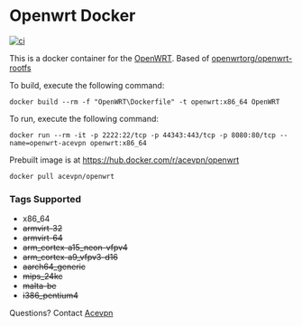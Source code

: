 # Openwrt Docker

[![ci](https://github.com/xpertdev/openwrt-docker/actions/workflows/docker-publish.yml/badge.svg)](https://github.com/xpertdev/openwrt-docker/actions/workflows/docker-publish.yml)

This is a docker container for the [OpenWRT](https://openwrt.org/). Based of [openwrtorg/openwrt-rootfs](https://hub.docker.com/r/openwrtorg/openwrt-rootfs)

To build, execute the following command:
```
docker build --rm -f "OpenWRT\Dockerfile" -t openwrt:x86_64 OpenWRT
```
To run, execute the following command:
```
docker run --rm -it -p 2222:22/tcp -p 44343:443/tcp -p 8080:80/tcp --name=openwrt-acevpn openwrt:x86_64
```
Prebuilt image is at https://hub.docker.com/r/acevpn/openwrt
```
docker pull acevpn/openwrt
```
### Tags Supported

* x86_64
* ~~armvirt-32~~
* ~~armvirt-64~~
* ~~arm_cortex-a15_neon-vfpv4~~
* ~~arm_cortex-a9_vfpv3-d16~~
* ~~aarch64_generic~~
* ~~mips_24kc~~
* ~~malta-be~~
* ~~i386_pentium4~~

Questions? Contact [Acevpn](https://www.acevpn.com/)
